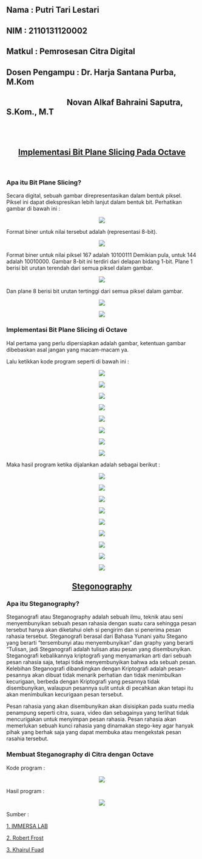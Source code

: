 ## Nama           : Putri Tari Lestari
## NIM            : 2110131120002
## Matkul         : Pemrosesan Citra Digital
## Dosen Pengampu : Dr. Harja Santana Purba, M.Kom
<h2>&nbsp &nbsp &nbsp &nbsp &nbsp &nbsp &nbsp &nbsp &nbsp &nbsp &nbsp &nbsp &nbsp &nbsp &nbsp &nbsp Novan Alkaf Bahraini Saputra, S.Kom., M.T</h2>
<br>
<br>

<h2 align=center><u>Implementasi Bit Plane Slicing Pada Octave</u></h2>

<br>

### Apa itu Bit Plane Slicing?

Secara digital, sebuah gambar direpresentasikan dalam bentuk piksel. Piksel ini dapat diekspresikan lebih lanjut dalam bentuk bit. Perhatikan gambar di bawah ini :

<p align=center><img src=gambar/gambar34.png>

Format biner untuk nilai tersebut adalah (representasi 8-bit).

<p align=center><img src=gambar/gambar35.png>

Format biner untuk nilai piksel 167 adalah 10100111 Demikian pula, untuk 144 adalah 10010000. Gambar 8-bit ini terdiri dari delapan bidang 1-bit. Plane 1 berisi bit urutan terendah dari semua piksel dalam gambar.

<p align=center><img src=gambar/gambar36.png>

Dan plane 8 berisi bit urutan tertinggi dari semua piksel dalam gambar.

<p align=center><img src=gambar/gambar37.png>

<p align=center><img src=gambar/gambar38.png>

### Implementasi Bit Plane Slicing di Octave

Hal pertama yang perlu dipersiapkan adalah gambar, ketentuan gambar dibebaskan asal jangan yang macam-macam ya.

Lalu ketikkan kode program seperti di bawah ini :

<p align=center><img src=gambar/gambar39.png>

<p align=center><img src=gambar/gambar40.png>

<p align=center><img src=gambar/gambar41.png>

<p align=center><img src=gambar/gambar42.png>

<p align=center><img src=gambar/gambar43.png>

<p align=center><img src=gambar/gambar44.png>

<p align=center><img src=gambar/gambar45.png>

<p align=center><img src=gambar/gambar46.png>

Maka hasil program ketika dijalankan adalah sebagai berikut :

<p align=center><img src=gambar/gambar47.png>

<p align=center><img src=gambar/gambar48.png>

<p align=center><img src=gambar/gambar49.png>

<p align=center><img src=gambar/gambar50.png>

<p align=center><img src=gambar/gambar51.png>

<p align=center><img src=gambar/gambar52.png>

<p align=center><img src=gambar/gambar53.png>

<p align=center><img src=gambar/gambar54.png>

<p align=center><img src=gambar/gambar55.PNG>

<h2 align=center><u>Stegonography</u></h2>

### Apa itu Steganography?

Steganografi atau Steganography adalah sebuah ilmu, teknik atau seni menyembunyikan sebuah pesan rahasia dengan suatu cara sehingga pesan tersebut hanya akan diketahui oleh si pengirim dan si penerima pesan rahasia tersebut. Steganografi berasal dari Bahasa Yunani yaitu Stegano yang berarti “tersembunyi atau menyembunyikan” dan graphy yang berarti “Tulisan, jadi Steganografi adalah tulisan atau pesan yang disembunyikan. Steganografi kebalikannya kriptografi yang menyamarkan arti dari sebuah pesan rahasia saja, tetapi tidak menyembunyikan bahwa ada sebuah pesan. Kelebihan Steganografi dibandingkan dengan Kriptografi adalah pesan-pesannya akan dibuat tidak menarik perhatian dan tidak menimbulkan kecurigaan, berbeda dengan Kriptografi yang pesannya tidak disembunyikan, walaupun pesannya sulit untuk di pecahkan akan tetapi itu akan menimbulkan kecurigaan pesan tersebut.

Pesan rahasia yang akan disembunyikan akan disisipkan pada suatu media penampung seperti citra, suara, video dan sebagainya yang terlihat tidak mencurigakan untuk menyimpan pesan rahasia. Pesan rahasia akan memerlukan sebuah kunci rahasia yang dinamakan stego-key agar hanyak pihak yang berhak saja yang dapat membuka atau mengekstak pesan rasahia tersebut.

### Membuat Steganography di Citra dengan Octave

Kode program :


<p align=center><img src=gambar/gambar67.PNG>

Hasil program :

<p align=center><img src=gambar/gambar66.PNG>

Sumber :

<a href="https://www.immersa-lab.com/pengertian-steganografi-jenis-jenis-dan-prinsip-kerja.htm">1. IMMERSA LAB</a>

<a href="https://www.imageeprocessing.com/2012/11/bit-plane-slicing.html">2. Robert Frost</a>

<a href="https://github.com/khairulfuad09/Pemrosesan_Citra_Digital/blob/main/Tugas_Stegonography_ABKC6303_Pemrosesan_Citra_Digital/Stegonography.md">3. Khairul Fuad</a>